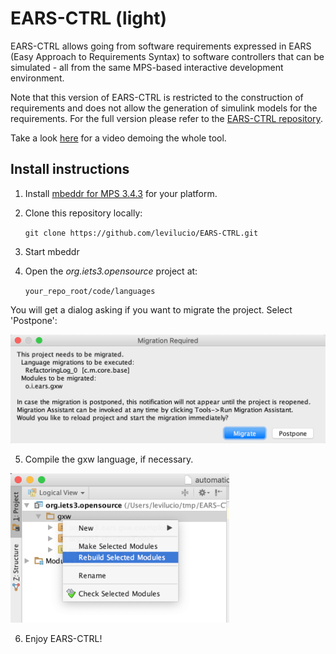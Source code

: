# EARS-CTRL (light)

EARS-CTRL allows going from software requirements expressed in EARS (Easy Approach to Requirements Syntax) to software controllers that can be simulated  - all from the same MPS-based interactive development environment.

Note that this version of EARS-CTRL is restricted to the construction of requirements and does not allow the generation of simulink models for the requirements. For the full version please refer to the [EARS-CTRL repository](https://github.com/levilucio/EARS-CTRL).

Take a look [here](https://youtu.be/IOyFRd6mbd0) for a video demoing the whole tool.


## Install instructions

1. Install [mbeddr for MPS 3.4.3](https://github.com/mbeddr/mbeddr.core/releases/tag/nightly-510-MPS-3.4.3) for your platform.

2. Clone this repository locally:

    `git clone https://github.com/levilucio/EARS-CTRL.git`

3. Start mbeddr

4. Open the _org.iets3.opensource_ project at:

    `your_repo_root/code/languages`
    
You will get a dialog asking if you want to migrate the project. Select 'Postpone':

<img src="https://raw.githubusercontent.com/levilucio/EARS-CTRL-light/master/images/migrate.png" width="600">

5. Compile the gxw language, if necessary.

<img src="https://raw.githubusercontent.com/levilucio/EARS-CTRL-light/master/images/rebuild_languages.png" width="350">

6. Enjoy EARS-CTRL!
